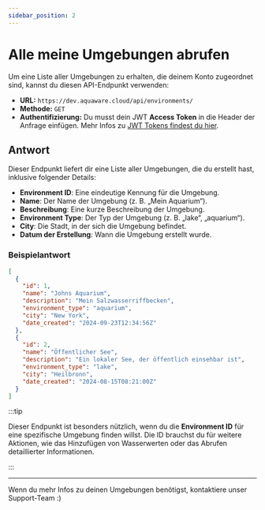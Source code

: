 ```yaml
---
sidebar_position: 2
---
```


# Alle meine Umgebungen abrufen

Um eine Liste aller Umgebungen zu erhalten, die deinem Konto zugeordnet sind, kannst du diesen API-Endpunkt verwenden:

- **URL:** `https://dev.aquaware.cloud/api/environments/`
- **Methode:** `GET`
- **Authentifizierung:** Du musst dein JWT **Access Token** in die Header der Anfrage einfügen. Mehr Infos zu [JWT Tokens findest du hier](../user-management/jwt-tokens.md).

## Antwort

Dieser Endpunkt liefert dir eine Liste aller Umgebungen, die du erstellt hast, inklusive folgender Details:

- **Environment ID**: Eine eindeutige Kennung für die Umgebung.
- **Name**: Der Name der Umgebung (z. B. „Mein Aquarium“).
- **Beschreibung**: Eine kurze Beschreibung der Umgebung.
- **Environment Type**: Der Typ der Umgebung (z. B. „lake“, „aquarium“).
- **City**: Die Stadt, in der sich die Umgebung befindet.
- **Datum der Erstellung**: Wann die Umgebung erstellt wurde.

### Beispielantwort

```json
[
  {
    "id": 1,
    "name": "Johns Aquarium",
    "description": "Mein Salzwasserriffbecken",
    "environment_type": "aquarium",
    "city": "New York",
    "date_created": "2024-09-23T12:34:56Z"
  },
  {
    "id": 2,
    "name": "Öffentlicher See",
    "description": "Ein lokaler See, der öffentlich einsehbar ist",
    "environment_type": "lake",
    "city": "Heilbronn",
    "date_created": "2024-08-15T08:21:00Z"
  }
]
```

:::tip

Dieser Endpunkt ist besonders nützlich, wenn du die **Environment ID** für eine spezifische Umgebung finden willst. Die ID brauchst du für weitere Aktionen, wie das Hinzufügen von Wasserwerten oder das Abrufen detaillierter Informationen.

:::

---

Wenn du mehr Infos zu deinen Umgebungen benötigst, kontaktiere unser Support-Team :)
